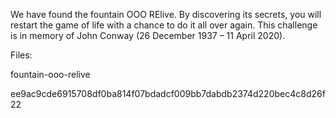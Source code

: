 We have found the fountain OOO RElive. By discovering its secrets, you will restart the game of life with a chance to do it all over again. This challenge is in memory of John Conway (26 December 1937 – 11 April 2020).

Files:

fountain-ooo-relive

 ee9ac9cde6915708df0ba814f07bdadcf009bb7dabdb2374d220bec4c8d26f22